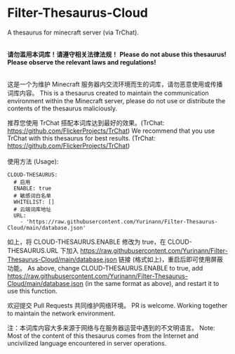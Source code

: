 # Filter-Thesaurus-Cloud

A thesaurus for minecraft server (via TrChat).
<br>
<br>

**请勿滥用本词库！请遵守相关法律法规！**
**Please do not abuse this thesaurus! Please observe the relevant laws and regulations!**
<br>
<br>

这是一个为维护 Minecraft 服务器内交流环境而生的词库，请勿恶意使用或传播词库内容。
This is a thesaurus created to maintain the communication environment within the Minecraft server, please do not use or distribute the contents of the thesaurus maliciously.

推荐您使用 TrChat 搭配本词库达到最好的效果。(TrChat: https://github.com/FlickerProjects/TrChat)
We recommend that you use TrChat with this thesaurus for best results. (TrChat: https://github.com/FlickerProjects/TrChat)
<br>
<br>
使用方法 (Usage):
```
CLOUD-THESAURUS:
  # 启用
  ENABLE: true
  # 敏感词白名单
  WHITELIST: []
  # 云端词库地址
  URL:
    - 'https://raw.githubusercontent.com/Yurinann/Filter-Thesaurus-Cloud/main/database.json'
```
如上，将 CLOUD-THESAURUS.ENABLE 修改为 true，在 CLOUD-THESAURUS.URL 下加入 https://raw.githubusercontent.com/Yurinann/Filter-Thesaurus-Cloud/main/database.json 链接 (格式如上)，重启后即可使用屏蔽功能。
As above, change CLOUD-THESAURUS.ENABLE to true, add https://raw.githubusercontent.com/Yurinann/Filter-Thesaurus-Cloud/main/database.json (in the same format as above), and restart it to use this function.

欢迎提交 Pull Requests 共同维护网络环境。
PR is welcome. Working together to maintain the network environment.

注：本词库内容大多来源于网络与在服务器运营中遇到的不文明语言。
Note: Most of the content of this thesaurus comes from the Internet and uncivilized language encountered in server operations.
